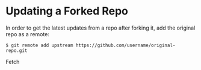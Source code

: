# Updating a Forked Repo

In order to get the latest updates from a repo after forking it, add the original repo as a remote:

```
$ git remote add upstream https://github.com/username/original-repo.git
```

Fetch